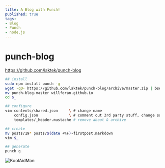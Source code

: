 ```yaml
--- 
title: A Blog with Punch!
published: true
tags:
- Blog 
- Punch
- node.js
---
```


 
# punch-blog

https://github.com/laktek/punch-blog

```bash
## install
sudo npm install punch -g
wget -qO- https://github.com/laktek/punch-blog/archive/master.zip | bsdtar -xvf -
mv punch-blog-master willforan.github.io
cd $_ 

## configure
vim contents/shared.json     \ # change name
    config.json              \ # comment out 3rd party stuff, change save path
    templates/_header.mustache # remove about & archive

## create
mv posts/19* posts/$(date +%F)-firstpost.markdown
vim $_

## generate
punch g
```


![KoolAidMan](http://upload.wikimedia.org/wikipedia/en/1/12/Kool_Aid_Man.jpeg)

